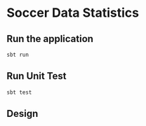 # Soccer Data Statistics

## Run the application

```
sbt run
```
## Run Unit Test

```
sbt test
```

## Design
